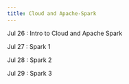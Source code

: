 ```yaml
---
title: Cloud and Apache-Spark
---
```


Jul 26
: Intro to Cloud and Apache Spark

Jul 27
: Spark 1

Jul 28
: Spark 2

Jul 29
: Spark 3
